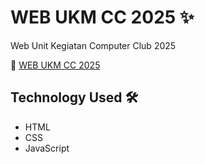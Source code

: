 # WEB UKM CC 2025 ✨
Web Unit Kegiatan Computer Club 2025

🔗 [WEB UKM CC 2025](https://ex1mks.github.io/WEB-UKM-COMPUER-CLUB/)

## Technology Used 🛠️
* HTML
* CSS
* JavaScript
